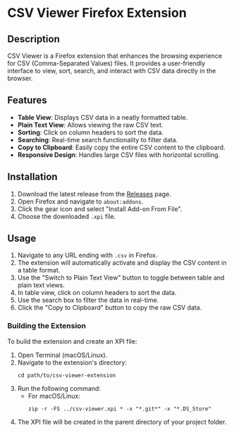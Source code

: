 # CSV Viewer Firefox Extension

## Description

CSV Viewer is a Firefox extension that enhances the browsing experience for CSV (Comma-Separated Values) files. It provides a user-friendly interface to view, sort, search, and interact with CSV data directly in the browser.

## Features

- **Table View**: Displays CSV data in a neatly formatted table.
- **Plain Text View**: Allows viewing the raw CSV text.
- **Sorting**: Click on column headers to sort the data.
- **Searching**: Real-time search functionality to filter data.
- **Copy to Clipboard**: Easily copy the entire CSV content to the clipboard.
- **Responsive Design**: Handles large CSV files with horizontal scrolling.

## Installation

1. Download the latest release from the [Releases](https://github.com/patelutkarsh/csv-viewer-extension/releases) page.
2. Open Firefox and navigate to `about:addons`.
3. Click the gear icon and select "Install Add-on From File".
4. Choose the downloaded `.xpi` file.

## Usage

1. Navigate to any URL ending with `.csv` in Firefox.
2. The extension will automatically activate and display the CSV content in a table format.
3. Use the "Switch to Plain Text View" button to toggle between table and plain text views.
4. In table view, click on column headers to sort the data.
5. Use the search box to filter the data in real-time.
6. Click the "Copy to Clipboard" button to copy the raw CSV data.

### Building the Extension

To build the extension and create an XPI file:

1. Open Terminal (macOS/Linux).
2. Navigate to the extension's directory:
   ```
   cd path/to/csv-viewer-extension
   ```
3. Run the following command:
   - For macOS/Linux:
     ```
     zip -r -FS ../csv-viewer.xpi * -x "*.git*" -x "*.DS_Store"
     ```
4. The XPI file will be created in the parent directory of your project folder.